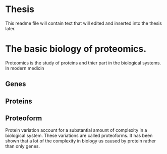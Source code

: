 # Thesis
This readme file will contain text that will edited and inserted into the thesis later.

# The basic biology of proteomics.
Proteomics is the study of proteins and thier part in the biological systems. In modern medicin  

## Genes
## Proteins
## Proteoform 
Protein variation account for a substantial amount of complexity in a biological system. These variations are called proteoforms. It has been shown that a lot of the complexity in biology us caused by protein rather than only genes. 
